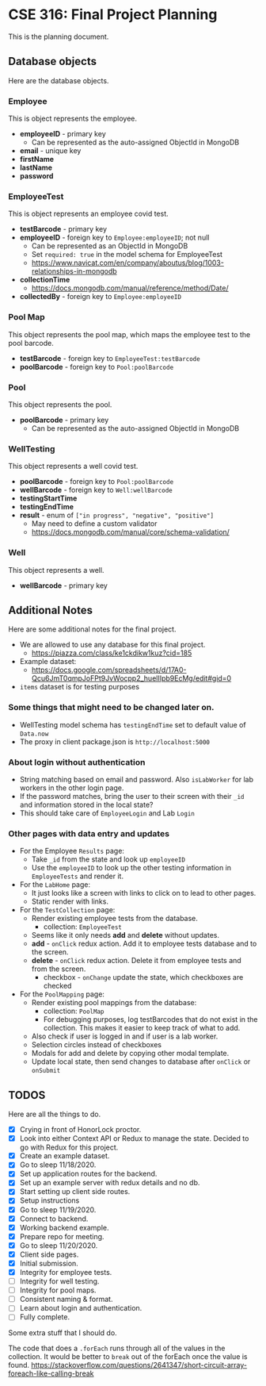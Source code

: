 # CSE 316: Final Project Planning

This is the planning document.

## Database objects

Here are the database objects.

### Employee

This is object represents the employee.

- **employeeID** - primary key
  - Can be represented as the auto-assigned ObjectId in MongoDB
- **email** - unique key
- **firstName**
- **lastName**
- **password**

### EmployeeTest

This is object represents an employee covid test.

- **testBarcode** - primary key
- **employeeID** - foreign key to `Employee:employeeID`; not null
  - Can be represented as an ObjectId in MongoDB
  - Set `required: true` in the model schema for EmployeeTest
  - https://www.navicat.com/en/company/aboutus/blog/1003-relationships-in-mongodb
- **collectionTime**
  - https://docs.mongodb.com/manual/reference/method/Date/
- **collectedBy** - foreign key to `Employee:employeeID`

### Pool Map

This object represents the pool map, which maps the employee test to the pool barcode.

- **testBarcode** - foreign key to `EmployeeTest:testBarcode`
- **poolBarcode** - foreign key to `Pool:poolBarcode`

### Pool

This object represents the pool.

- **poolBarcode** - primary key
  - Can be represented as the auto-assigned ObjectId in MongoDB

### WellTesting

This object represents a well covid test.

- **poolBarcode** - foreign key to `Pool:poolBarcode`
- **wellBarcode** - foreign key to `Well:wellBarcode`
- **testingStartTime**
- **testingEndTime**
- **result** - enum of `["in progress", "negative", "positive"]`
  - May need to define a custom validator
  - https://docs.mongodb.com/manual/core/schema-validation/

### Well

This object represents a well.

- **wellBarcode** - primary key

## Additional Notes

Here are some additional notes for the final project.

- We are allowed to use any database for this final project.
  - https://piazza.com/class/ke1ckdikw1kuz?cid=185
- Example dataset:
  - https://docs.google.com/spreadsheets/d/17A0-Qcu6JmT0qmpJoFPt9JvWocpp2_huelIIpb9EcMg/edit#gid=0
- `items` dataset is for testing purposes

### Some things that might need to be changed later on.

- WellTesting model schema has `testingEndTime` set to default value of `Data.now`
- The proxy in client package.json is `http://localhost:5000`

### About login without authentication

- String matching based on email and password. Also `isLabWorker` for lab workers in the other login page.
- If the password matches, bring the user to their screen with their `_id` and information stored in the local state?
- This should take care of `EmployeeLogin` and Lab `Login`

### Other pages with data entry and updates

- For the Employee `Results` page:
  - Take `_id` from the state and look up `employeeID`
  - Use the `employeeID` to look up the other testing information in `EmployeeTests` and render it.
- For the `LabHome` page:
  - It just looks like a screen with links to click on to lead to other pages.
  - Static render with links.
- For the `TestCollection` page:
  - Render existing employee tests from the database.
    - collection: `EmployeeTest`
  - Seems like it only needs **add** and **delete** without updates.
  - **add** - `onClick` redux action. Add it to employee tests database and to the screen.
  - **delete** - `onClick` redux action. Delete it from employee tests and from the screen.
    - checkbox - `onChange` update the state, which checkboxes are checked
- For the `PoolMapping` page:
  - Render existing pool mappings from the database:
    - collection: `PoolMap`
    - For debugging purposes, log testBarcodes that do not exist in the collection. This makes it easier to keep track of what to add.
  - Also check if user is logged in and if user is a lab worker.
  - Selection circles instead of checkboxes
  - Modals for add and delete by copying other modal template.
  - Update local state, then send changes to database after `onClick` or `onSubmit`

## TODOS

Here are all the things to do.

- [x] Crying in front of HonorLock proctor.
- [x] Look into either Context API or Redux to manage the state. Decided to go with Redux for this project.
- [x] Create an example dataset.
- [x] Go to sleep 11/18/2020.
- [x] Set up application routes for the backend.
- [x] Set up an example server with redux details and no db.
- [x] Start setting up client side routes.
- [x] Setup instructions
- [x] Go to sleep 11/19/2020.
- [x] Connect to backend.
- [x] Working backend example.
- [x] Prepare repo for meeting.
- [x] Go to sleep 11/20/2020.
- [x] Client side pages.
- [x] Initial submission.
- [x] Integrity for employee tests.
- [ ] Integrity for well testing.
- [ ] Integrity for pool maps.
- [ ] Consistent naming & format.
- [ ] Learn about login and authentication.
- [ ] Fully complete.

Some extra stuff that I should do.

The code that does a `.forEach` runs through all of the values in the collection. It would be better to `break` out of the forEach once the value is found.
https://stackoverflow.com/questions/2641347/short-circuit-array-foreach-like-calling-break

